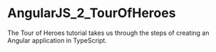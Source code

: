 # AngularJS_2_TourOfHeroes
The Tour of Heroes tutorial takes us through the steps of creating an Angular application in TypeScript.
